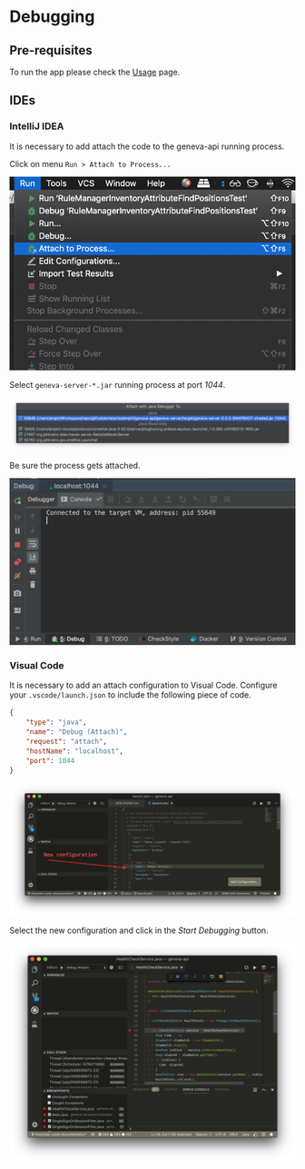 # Debugging

## Pre-requisites

To run the app please check the [Usage](USAGE.md) page.

## IDEs

### IntelliJ IDEA

It is necessary to add attach the code to the geneva-api running process.

Click on menu `Run > Attach to Process...`

![debugging-intellij-run-attach.png](./images/debugging-intellij-run-attach.png)

Select `geneva-server-*.jar` running process at port *1044*.

![debugging-intellij-attach-process.png](./images/debugging-intellij-attach-process.png)

Be sure the process gets attached.

![debugging-intellij-debug-connected.png](./images/debugging-intellij-debug-connected.png)

### Visual Code

It is necessary to add an attach configuration to Visual Code. Configure your `.vscode/launch.json` to include the following piece of code.

```json
{
    "type": "java",
    "name": "Debug (Attach)",
    "request": "attach",
    "hostName": "localhost",
    "port": 1044
}
```

![debugging-vc-conf.png](./images/debugging-vc-conf.png)

Select the new configuration and click in the _Start Debugging_ button.

![debugging-vc-start-debug.png](./images/debugging-vc-start-debug.png)
